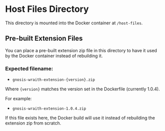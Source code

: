 # Host Files Directory

This directory is mounted into the Docker container at `/host-files`. 

## Pre-built Extension Files

You can place a pre-built extension zip file in this directory to have it used by the Docker container instead of rebuilding it.

### Expected filename:
- `gnosis-wraith-extension-{version}.zip` 

Where `{version}` matches the version set in the Dockerfile (currently 1.0.4).

For example:
- `gnosis-wraith-extension-1.0.4.zip`

If this file exists here, the Docker build will use it instead of rebuilding the extension zip from scratch.